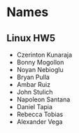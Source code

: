 # Names
## Linux HW5
* Czerinton Kunaraja
* Bonny Mogollon
* Noyan Nebioglu
* Bryan Pulla
* Ambar Ruiz
* John Stulich
* Napoleon Santana
* Daniel Tapia
* Rebecca Tobias
* Alexander Vega
